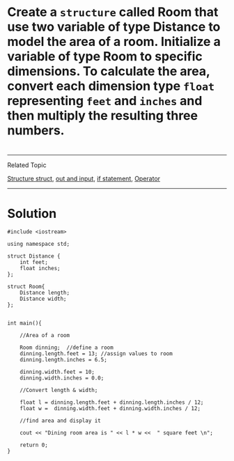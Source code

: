 # Create a `structure` called Room that use two variable of type Distance to model the area of a room. Initialize a variable of type Room to specific dimensions. To calculate the area, convert each dimension type `float` representing `feet` and `inches` and then multiply the resulting three numbers.
#
---
Related Topic

[Structure struct](courseid-5,lessonid-19), [out and input](courseid-5,lessonid-9), [if statement](courseid-5,lessonid-15), [Operator](courseid-5,lessonid-13)

---
# Solution

    #include <iostream>

    using namespace std;

    struct Distance {
        int feet;
        float inches;
    };

    struct Room{
        Distance length;
        Distance width;
    };


    int main(){

        //Area of a room

        Room dinning;  //define a room
        dinning.length.feet = 13; //assign values to room
        dinning.length.inches = 6.5;

        dinning.width.feet = 10;
        dinning.width.inches = 0.0;

        //Convert length & width;

        float l = dinning.length.feet + dinning.length.inches / 12;
        float w =  dinning.width.feet + dinning.width.inches / 12;

        //find area and display it

        cout << "Dining room area is " << l * w <<  " square feet \n";

        return 0;
    }
